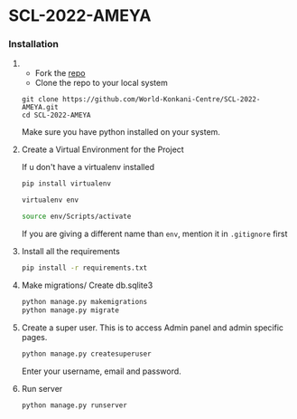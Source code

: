 # SCL-2022-AMEYA

### Installation

1. - Fork the [repo](https://github.com/World-Konkani-Centre/SCL-2022-AMEYA)
   - Clone the repo to your local system
   ```git
   git clone https://github.com/World-Konkani-Centre/SCL-2022-AMEYA.git
   cd SCL-2022-AMEYA
   ```
   Make sure you have python installed on your system.
2. Create a Virtual Environment for the Project

   If u don't have a virtualenv installed

   ```bash
   pip install virtualenv
   ```

   ```bash
   virtualenv env

   source env/Scripts/activate
   ```

   If you are giving a different name than `env`, mention it in `.gitignore` first

3. Install all the requirements

   ```bash
   pip install -r requirements.txt
   ```

4. Make migrations/ Create db.sqlite3

   ```bash
   python manage.py makemigrations
   python manage.py migrate
   ```

5. Create a super user.
   This is to access Admin panel and admin specific pages.

   ```djangotemplate
   python manage.py createsuperuser
   ```

   Enter your username, email and password.

6. Run server
   ```bash
   python manage.py runserver
   ```
